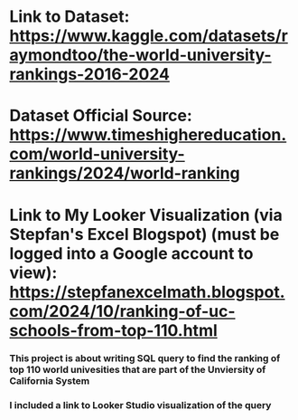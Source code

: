 # Link to Dataset: https://www.kaggle.com/datasets/raymondtoo/the-world-university-rankings-2016-2024
# Dataset Official Source: https://www.timeshighereducation.com/world-university-rankings/2024/world-ranking
# Link to My Looker Visualization (via Stepfan's Excel Blogspot) (must be logged into a Google account to view): https://stepfanexcelmath.blogspot.com/2024/10/ranking-of-uc-schools-from-top-110.html 
### This project is about writing SQL query to find the ranking of top 110 world univesities that are part of the Unviersity of California System
### I included a link to Looker Studio visualization of the query
